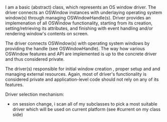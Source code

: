 I am a basic (abstract) class, which represents an OS window driver.
The driver connects an OSWindow instances with underlaying operating system window(s) through managing OSWindowHandle(s). Driver provides an implemenation of all OSWindow functionality, starting from its creation, setting/retrieving its attributes, and finishing with event handling and/or rendering window's contents on screen.

The driver connects OSWindow(s) with operating system windows by providing the handle (see OSWindowHandle). The way how various OSWindow features and API are implemented is up to the concrete driver and thus considered private.

The driver(s) responsible for initial window creation , proper setup and and managing external resources. 
Again, most of driver's functionality is considered private and application-level code should not rely on any of its features. 

Driver selection mechanism:

 - on session change, i scan all of my subclasses to pick a most suitable driver which will be used on current platform (see #current on my class side)